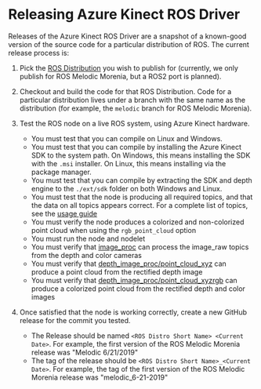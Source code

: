 # Releasing Azure Kinect ROS Driver

Releases of the Azure Kinect ROS Driver are a snapshot of a known-good version of the source code for a particular distribution of ROS. The current release process is:

1. Pick the [ROS Distribution](http://wiki.ros.org/Distributions) you wish to publish for (currently, we only publish for ROS Melodic Morenia, but a ROS2 port is planned).
1. Checkout and build the code for that ROS Distribution. Code for a particular distribution lives under a branch with the same name as the distribution (for example, the `melodic` branch for ROS Melodic Morenia).
1. Test the ROS node on a live ROS system, using Azure Kinect hardware.
   - You must test that you can compile on Linux and Windows.
   - You must test that you can compile by installing the Azure Kinect SDK to the system path. On Windows, this means installing the SDK with the `.msi` installer. On Linux, this means installing via the package manager.
   - You must test that you can compile by extracting the SDK and depth engine to the `./ext/sdk` folder on both Windows and Linux.
   - You must test that the node is producing all required topics, and that the data on all topics appears correct. For a complete list of topics, see the [usage guide](usage.md)
   - You must verify the node produces a colorized and non-colorized point cloud when using the `rgb_point_cloud` option
   - You must run the node and nodelet
   - You must verify that [image_proc](http://wiki.ros.org/image_proc) can process the image_raw topics from the depth and color cameras
   - You must verify that [depth_image_proc/point_cloud_xyz](http://wiki.ros.org/depth_image_proc?distro=melodic#depth_image_proc.2BAC8-point_cloud_xyz) can produce a point cloud from the rectified depth image
   - You must verify that [depth_image_proc/point_cloud_xyzrgb](http://wiki.ros.org/depth_image_proc?distro=melodic#depth_image_proc.2BAC8-point_cloud_xyzrgb) can produce a colorized point cloud from the rectified depth and color images

1. Once satisfied that the node is working correctly, create a new GitHub release for the commit you tested. 
   - The Release should be named `<ROS Distro Short Name> <Current Date>`. For example, the first version of the ROS Melodic Morenia release was "Melodic 6/21/2019"
   - The tag of the release should be `<ROS Distro Short Name>_<Current Date>`. For example, the tag of the first version of the ROS Melodic Morenia release was "melodic_6-21-2019"